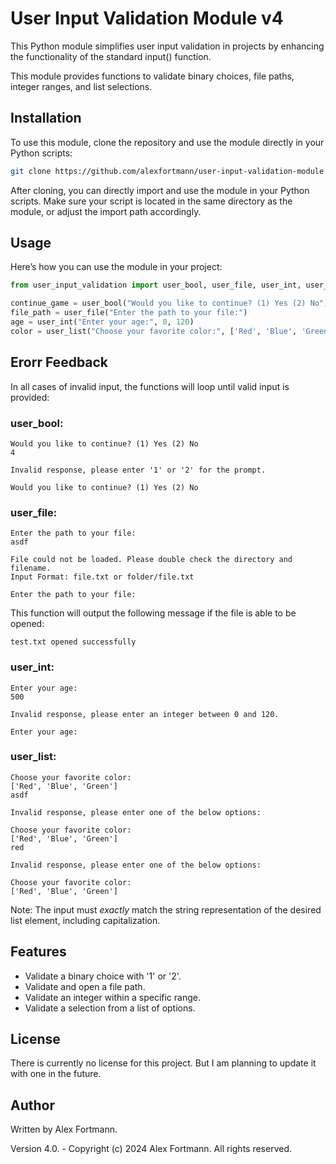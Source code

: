 # User Input Validation Module v4

This Python module simplifies user input validation in projects by enhancing the functionality of the standard input() function. 

This module provides functions to validate binary choices, file paths, integer ranges, and list selections.

## Installation

To use this module, clone the repository and use the module directly in your Python scripts:


```bash
git clone https://github.com/alexfortmann/user-input-validation-module.git
```

After cloning, you can directly import and use the module in your Python scripts. Make sure your script is located in the same directory as the module, or adjust the import path accordingly.
## Usage

Here’s how you can use the module in your project:

```python
from user_input_validation import user_bool, user_file, user_int, user_list, 

continue_game = user_bool("Would you like to continue? (1) Yes (2) No")
file_path = user_file("Enter the path to your file:")
age = user_int("Enter your age:", 0, 120)
color = user_list("Choose your favorite color:", ['Red', 'Blue', 'Green'])
```

## Erorr Feedback
In all cases of invalid input, the functions will loop until valid input is provided:

### user_bool:
```
Would you like to continue? (1) Yes (2) No
4

Invalid response, please enter '1' or '2' for the prompt.

Would you like to continue? (1) Yes (2) No
```
### user_file:
```
Enter the path to your file:
asdf

File could not be loaded. Please double check the directory and filename.
Input Format: file.txt or folder/file.txt

Enter the path to your file:
```
This function will output the following message if the file is able to be opened:
```
test.txt opened successfully
```

### user_int:
```
Enter your age:
500

Invalid response, please enter an integer between 0 and 120.

Enter your age:
```
### user_list:
```
Choose your favorite color:
['Red', 'Blue', 'Green']
asdf

Invalid response, please enter one of the below options:

Choose your favorite color:
['Red', 'Blue', 'Green']
red

Invalid response, please enter one of the below options:

Choose your favorite color:
['Red', 'Blue', 'Green']
```
Note: The input must *exactly* match the string representation of the desired list element, including capitalization.

## Features
- Validate a binary choice with '1' or '2'.
- Validate and open a file path.
- Validate an integer within a specific range.
- Validate a selection from a list of options.


## License
There is currently no license for this project. But I am planning to update it with one in the future.

## Author
Written by Alex Fortmann.

Version 4.0. - Copyright (c) 2024 Alex Fortmann. All rights reserved.